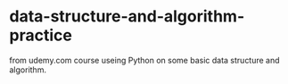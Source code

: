 # data-structure-and-algorithm-practice
from udemy.com course
useing Python on some basic data structure and algorithm.
